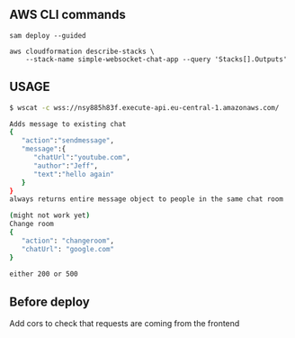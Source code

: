 ## AWS CLI commands

```
sam deploy --guided

aws cloudformation describe-stacks \
    --stack-name simple-websocket-chat-app --query 'Stacks[].Outputs'
```

## USAGE

``` bash
$ wscat -c wss://nsy885h83f.execute-api.eu-central-1.amazonaws.com/

Adds message to existing chat
{
   "action":"sendmessage",
   "message":{
      "chatUrl":"youtube.com",
      "author":"Jeff",
      "text":"hello again"
   }
}
always returns entire message object to people in the same chat room

(might not work yet)
Change room
{
   "action": "changeroom",
   "chatUrl": "google.com"
}

either 200 or 500

```

## Before deploy

Add cors to check that requests are coming from the frontend

